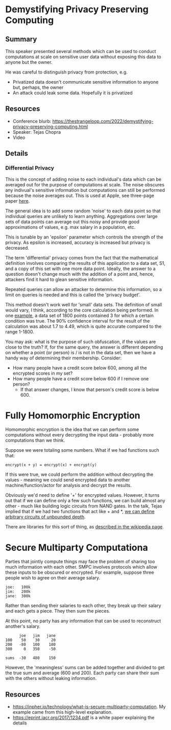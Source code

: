 # Demystifying Privacy Preserving Computing

## Summary

This speaker presented several methods which can be used to conduct computations at scale on sensitive user data without exposing this data to anyone but the owner.

He was careful to distinguish privacy from protection, e.g. 

- Privatized data doesn't communicate sensitive information to anyone but, perhaps, the owner
- An attack could leak some data.  Hopefully it is privatized

## Resources

- Conference blurb: https://thestrangeloop.com/2022/demystifying-privacy-preserving-computing.html
- Speaker: Tejas Chopra
- Video

## Details

### Differential Privacy

This is the concept of adding noise to each individual's data which can be averaged out for the purpose of computations at scale.  The noise obscures any indivual's sensitive information but computations can still be performed because the noise averages out.  This is used at Apple, see three-page paper [here](https://www.apple.com/privacy/docs/Differential_Privacy_Overview.pdf).

The general idea is to add some random 'noise' to each data point so that individual queries are unlikely to learn anything.  Aggregations over large sets of data points can average out this noisy and provide good approximations of values, e.g. max salary in a population, etc.

This is tunable by an 'epsilon' parameter which controls the strength of the privacy.  As epsilon is increased, accuracy is increased but privacy is decreased.

The term 'differential' privacy comes from the fact that the mathematical definition involves comparing the results of this application to a data set, S1, and a copy of this set with one more data point.  Ideally, the answer to a question doesn't change much with the addition of a point and, hence, attackers find it hard to glean sensitive information.

Repeated queries can allow an attacker to determine this information, so a limit on queries is needed and this is called the 'privacy budget'.

This method doesn't work well for 'small' data sets.  The definition of small would vary, I think, according to the core calculation being performed.  In one [example](https://medium.com/georgian-impact-blog/a-brief-introduction-to-differential-privacy-eacf8722283b), a data set of 1800 points contained 3 for which a certain condition was true.  The 90% confidence interval for the result of the calculation was about 1.7 to 4.49, which is quite accurate compared to the range 1-1800.

You may ask: what is the purpose of such obfuscation, if the values are close to the truth?  If, for the same query, the answer is different depending on whether a point (or person) is / is not in the data set, then we have a handy way of determining their membership.  Consider:

- How many people have a credit score below 600, among all the encrypted scores in my set?
- How many people have a credit score below 600 if I remove one person?
  - If that answer changes, I know that person's credit score is below 600.

# Fully Homomorphic Encryption

Homomorphic encryption is the idea that we can perform some computations without every decrypting the input data - probably more computations than we think.

Suppose we were totaling some numbers.  What if we had functions such that:

```
encrypt(x + y) = encrypt(x) + encrypt(y)
```

If this were true, we could perform the addition without decrypting the values - meaning we could send encrypted data to another machine/function/actor for analysis and decrypt the results.

Obviously we'd need to define '+' for encrypted values.  However, it turns out that if we can define only a few such functions, we can build almost any other - much like building logic circuits from NAND gates.  In the talk, Tejas implied that if we had two functions that act like + and *, [we can define arbitrary circuits of unbounded depth](https://en.wikipedia.org/wiki/Homomorphic_encryption#Description).

There are libraries for this sort of thing, as [described in the wikipedia page](https://en.wikipedia.org/wiki/Homomorphic_encryption#Implementations).

# Secure Multiparty Computationa

Parties that jointly compute things may face the problem of sharing too much information with each other.  SMPC involves protocols which allow these inputs to be obscured or encrypted.  For example, suppose three people wish to agree on their average salary.

```==
joe:   100k
jim:   200k
jane:  300k
```

Rather than sending their salaries to each other, they break up their salary and each gets a piece.  They then sum the pieces.

At this point, no party has any information that can be used to reconstruct another's salary.

```
      joe   jim   jane
100    50    30     20
200   -80   100    180
300     0   350    -50

sums  -30   480    150
```

However, the 'meaningless' sums can be added together and divided to get the true sum and average (600 and 200).  Each party can share their sum with the others without leaking information.

## Resources

- https://inpher.io/technology/what-is-secure-multiparty-computation.  My example came from this high-level explanation.
- https://eprint.iacr.org/2017/1234.pdf is a white paper explaining the details
